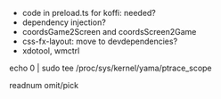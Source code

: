 - code in preload.ts for koffi: needed?
- dependency injection?
- coordsGame2Screen and coordsScreen2Game
- css-fx-layout: move to devdependencies?
- xdotool, wmctrl

echo 0 | sudo tee /proc/sys/kernel/yama/ptrace_scope

readnum omit/pick
